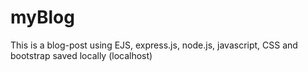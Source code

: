 # myBlog
This is a blog-post using EJS, express.js, node.js, javascript, CSS and bootstrap saved locally (localhost)
